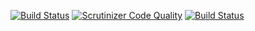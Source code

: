 [![Build Status](https://travis-ci.org/maclovr/CMS_Nuked-Klan.svg?branch=develop_2.x)](https://scrutinizer-ci.com/g/maclovr/CMS_Nuked-Klan/)
[![Scrutinizer Code Quality](https://scrutinizer-ci.com/g/maclovr/CMS_Nuked-Klan/badges/quality-score.png?b=develop_2.x)](https://scrutinizer-ci.com/g/maclovr/CMS_Nuked-Klan/) 
[![Build Status](https://scrutinizer-ci.com/g/maclovr/CMS_Nuked-Klan/badges/build.png?b=develop_2.x)](https://travis-ci.org/maclovr/CMS_Nuked-Klan)
